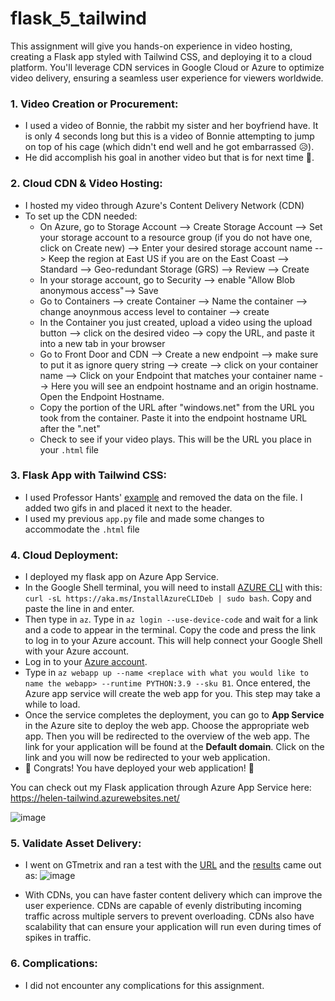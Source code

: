 # flask_5_tailwind
This assignment will give you hands-on experience in video hosting, creating a Flask app styled with Tailwind CSS, and deploying it to a cloud platform. You'll leverage CDN services in Google Cloud or Azure to optimize video delivery, ensuring a seamless user experience for viewers worldwide.

### 1. Video Creation or Procurement:
  - I used a video of Bonnie, the rabbit my sister and her boyfriend have. It is only 4 seconds long but this is a video of Bonnie attempting to jump on top of his cage (which didn't end well and he got embarrassed 😥).
  - He did accomplish his goal in another video but that is for next time 🫡.

### 2. Cloud CDN & Video Hosting:
 - I hosted my video through Azure's Content Delivery Network (CDN)
 - To set up the CDN needed:
     - On Azure, go to Storage Account --> Create Storage Account --> Set your storage account to a resource group (if you do not have one, click on Create new) --> Enter your desired storage account name --> Keep the region at East US if you are on the East Coast --> Standard --> Geo-redundant Storage (GRS) --> Review --> Create
     - In your storage account, go to Security --> enable "Allow Blob anonymous access"--> Save
     - Go to Containers --> create Container --> Name the container --> change anoynmous access level to container --> create
     - In the Container you just created, upload a video using the upload button --> click on the desired video --> copy the URL, and paste it into a new tab in your browser
     - Go to Front Door and CDN --> Create a new endpoint --> make sure to put it as ignore query string --> create --> click on your container name --> Click on your Endpoint that matches your container name --> Here you will see an endpoint hostname and an origin hostname. Open the Endpoint Hostname.
     - Copy the portion of the URL after "windows.net" from the URL you took from the container. Paste it into the endpoint hostname URL after the ".net"
     - Check to see if your video plays. This will be the URL you place in your ```.html``` file

### 3. Flask App with Tailwind CSS:
   - I used Professor Hants' [example](https://github.com/hantswilliams/HHA_504_2023/blob/main/WK5/example_app/templates/index_tailwind.html) and removed the data on the file. I added two gifs in and placed it next to the header.
   - I used my previous ```app.py``` file and made some changes to accommodate the ```.html``` file

### 4. Cloud Deployment:
  - I deployed my flask app on Azure App Service.
  - In the Google Shell terminal, you will need to install [AZURE CLI](https://learn.microsoft.com/en-us/cli/azure/install-azure-cli-linux?pivots=apt) with this: ```curl -sL https://aka.ms/InstallAzureCLIDeb | sudo bash```. Copy and paste the line in and enter.
  - Then type in ```az```. Type in ```az login --use-device-code``` and wait for a link and a code to appear in the terminal. Copy the code and press the link to log in to your Azure account. This will help connect your Google Shell with your Azure account.
  - Log in to your [Azure account](https://azure.microsoft.com/en-us/).
  - Type in ```az webapp up --name <replace with what you would like to name the webapp> --runtime PYTHON:3.9 --sku B1```. Once entered, the Azure app service will create the web app for you. This step may take a while to load.
  - Once the service completes the deployment, you can go to **App Service** in the Azure site to deploy the web app. Choose the appropriate web app. Then you will be redirected to the overview of the web app. The link for your application will be found at the **Default domain**. Click on the link and you will now be redirected to your web application.
  - 🤗 Congrats! You have deployed your web application! 🤗

You can check out my Flask application through Azure App Service here: https://helen-tailwind.azurewebsites.net/

![image](https://github.com/Helzheng123/flask_5_tailwind/assets/123939070/58e2f89d-c176-4a8a-84e9-7339fe8dd36f)


### 5. Validate Asset Delivery:
 - I went on GTmetrix and ran a test with the [URL](https://helen-tailwind.azurewebsites.net/) and the [results](https://github.com/Helzheng123/flask_5_tailwind/blob/main/Screenshots%20and%20Videos/GTmetrix%20test%20for%20cdn.png) came out as:
![image](https://github.com/Helzheng123/flask_5_tailwind/assets/123939070/4408a5d8-4b63-4bc1-85c0-9e57cf1640f0)

 - With CDNs, you can have faster content delivery which can improve the user experience. CDNs are capable of evenly distributing incoming traffic across multiple servers to prevent overloading. CDNs also have scalability that can ensure your application will run even during times of spikes in traffic.

### 6. Complications: 
 - I did not encounter any complications for this assignment.
